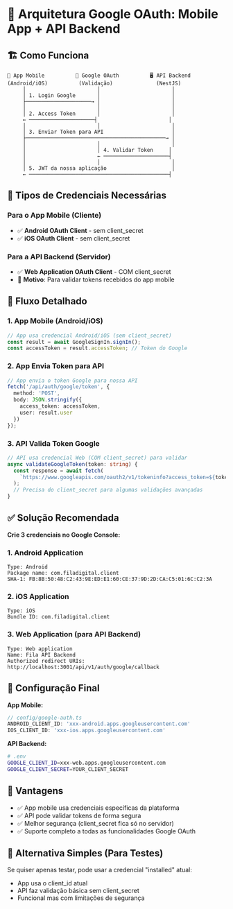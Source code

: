 # 📱 Arquitetura Google OAuth: Mobile App + API Backend

## 🏗️ Como Funciona

```
📱 App Mobile          🔄 Google OAuth          🖥️ API Backend
(Android/iOS)          (Validação)              (NestJS)
     │                       │                       │
     │ 1. Login Google       │                       │
     ├─────────────────────→ │                       │
     │                       │                       │
     │ 2. Access Token       │                       │
     ← ─────────────────────┤                       │
     │                       │                       │
     │ 3. Enviar Token para API                      │
     ├─────────────────────────────────────────────→ │
     │                       │                       │
     │                       │ 4. Validar Token     │
     │                       ← ─────────────────────┤
     │                       │                       │
     │ 5. JWT da nossa aplicação                     │
     ← ─────────────────────────────────────────────┤
```

## 🔑 Tipos de Credenciais Necessárias

### Para o App Mobile (Cliente)
- ✅ **Android OAuth Client** - sem client_secret
- ✅ **iOS OAuth Client** - sem client_secret

### Para a API Backend (Servidor)
- ✅ **Web Application OAuth Client** - COM client_secret
- 🎯 **Motivo**: Para validar tokens recebidos do app mobile

## 📱 Fluxo Detalhado

### 1. App Mobile (Android/iOS)
```typescript
// App usa credencial Android/iOS (sem client_secret)
const result = await GoogleSignIn.signIn();
const accessToken = result.accessToken; // Token do Google
```

### 2. App Envia Token para API
```typescript
// App envia o token Google para nossa API
fetch('/api/auth/google/token', {
  method: 'POST',
  body: JSON.stringify({
    access_token: accessToken,
    user: result.user
  })
});
```

### 3. API Valida Token Google
```typescript
// API usa credencial Web (COM client_secret) para validar
async validateGoogleToken(token: string) {
  const response = await fetch(
    `https://www.googleapis.com/oauth2/v1/tokeninfo?access_token=${token}`
  );
  // Precisa do client_secret para algumas validações avançadas
}
```

## ✅ Solução Recomendada

**Crie 3 credenciais no Google Console:**

### 1. Android Application
```
Type: Android
Package name: com.filadigital.client
SHA-1: FB:8B:50:48:C2:43:9E:ED:E1:60:CE:37:9D:2D:CA:C5:01:6C:C2:3A
```

### 2. iOS Application  
```
Type: iOS
Bundle ID: com.filadigital.client
```

### 3. Web Application (para API Backend)
```
Type: Web application
Name: Fila API Backend
Authorized redirect URIs: http://localhost:3001/api/v1/auth/google/callback
```

## 🎯 Configuração Final

**App Mobile:**
```typescript
// config/google-auth.ts
ANDROID_CLIENT_ID: 'xxx-android.apps.googleusercontent.com'
IOS_CLIENT_ID: 'xxx-ios.apps.googleusercontent.com'
```

**API Backend:**
```bash
# .env
GOOGLE_CLIENT_ID=xxx-web.apps.googleusercontent.com
GOOGLE_CLIENT_SECRET=YOUR_CLIENT_SECRET
```

## 🚀 Vantagens

- ✅ App mobile usa credenciais específicas da plataforma
- ✅ API pode validar tokens de forma segura
- ✅ Melhor segurança (client_secret fica só no servidor)
- ✅ Suporte completo a todas as funcionalidades Google OAuth

## 🔄 Alternativa Simples (Para Testes)

Se quiser apenas testar, pode usar a credencial "installed" atual:
- App usa o client_id atual
- API faz validação básica sem client_secret
- Funcional mas com limitações de segurança

